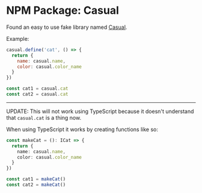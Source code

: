 # NPM Package: Casual

Found an easy to use fake library named [Casual](https://www.npmjs.com/package/casual).

Example:
```javascript
casual.define('cat', () => {
  return {
    name: casual.name,
    color: casual.color_name
  }
})

const cat1 = casual.cat
const cat2 = casual.cat
```

---

UPDATE: This will not work using TypeScript because it doesn't understand that `casual.cat` is a thing now.

When using TypeScript it works by creating functions like so:

```typescript
const makeCat = (): ICat => {
  return {
    name: casual.name,
    color: casual.color_name
  }
})

const cat1 = makeCat()
const cat2 = makeCat()
```
